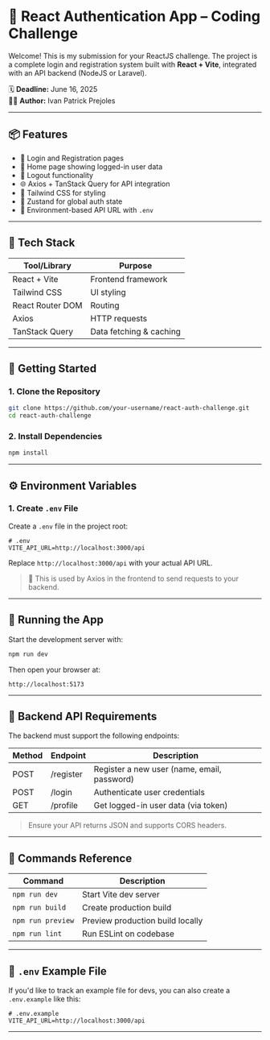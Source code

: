 # 🔐 React Authentication App – Coding Challenge

Welcome! This is my submission for your ReactJS challenge. The project is a complete login and registration system built with **React + Vite**, integrated with an API backend (NodeJS or Laravel).

🗓️ **Deadline:** June 16, 2025  
👨‍💻 **Author:** Ivan Patrick Prejoles

---

## 📦 Features

- 🔐 Login and Registration pages
- 👤 Home page showing logged-in user data
- 🚪 Logout functionality
- 🌐 Axios + TanStack Query for API integration
- 🎨 Tailwind CSS for styling
- 🧠 Zustand for global auth state
- 📁 Environment-based API URL with `.env`

---

## 🧰 Tech Stack

| Tool/Library          | Purpose                 |
| --------------------- | ----------------------- |
| React + Vite          | Frontend framework      |
| Tailwind CSS          | UI styling              |
| React Router DOM      | Routing                 |
| Axios                 | HTTP requests           |
| TanStack Query        | Data fetching & caching |

---

## 🚀 Getting Started

### 1. Clone the Repository

```bash
git clone https://github.com/your-username/react-auth-challenge.git
cd react-auth-challenge
```

### 2. Install Dependencies

```bash
npm install
```

---

## ⚙️ Environment Variables

### 1. Create `.env` File

Create a `.env` file in the project root:

```env
# .env
VITE_API_URL=http://localhost:3000/api
```

Replace `http://localhost:3000/api` with your actual API URL.

> 📌 This is used by Axios in the frontend to send requests to your backend.

---

## 🧪 Running the App

Start the development server with:

```bash
npm run dev
```

Then open your browser at:

```
http://localhost:5173
```

---

## 🔐 Backend API Requirements

The backend must support the following endpoints:

| Method | Endpoint  | Description                                 |
| ------ | --------- | ------------------------------------------- |
| POST   | /register | Register a new user (name, email, password) |
| POST   | /login    | Authenticate user credentials               |
| GET    | /profile  | Get logged-in user data (via token)         |

> Ensure your API returns JSON and supports CORS headers.

---

## 📜 Commands Reference

| Command           | Description                      |
| ----------------- | -------------------------------- |
| `npm run dev`     | Start Vite dev server            |
| `npm run build`   | Create production build          |
| `npm run preview` | Preview production build locally |
| `npm run lint`    | Run ESLint on codebase           |

---

## 📁 `.env` Example File

If you'd like to track an example file for devs, you can also create a `.env.example` like this:

```env
# .env.example
VITE_API_URL=http://localhost:3000/api
```

---
